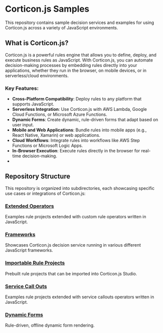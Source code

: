 # Corticon.js Samples

This repository contains sample decision services and examples for using Corticon.js across a variety of JavaScript environments.

## What is Corticon.js?

Corticon.js is a powerful rules engine that allows you to define, deploy, and execute business rules as JavaScript. With Corticon.js, you can automate decision-making processes by embedding rules directly into your applications, whether they run in the browser, on mobile devices, or in serverless/cloud environments.

### Key Features:
- **Cross-Platform Compatibility**: Deploy rules to any platform that supports JavaScript.
- **Serverless Integration**: Use Corticon.js with AWS Lambda, Google Cloud Functions, or Microsoft Azure Functions.
- **Dynamic Forms**: Create dynamic, rule-driven forms that adapt based on user input.
- **Mobile and Web Applications**: Bundle rules into mobile apps (e.g., React Native, Xamarin) or web applications.
- **Cloud Workflows**: Integrate rules into workflows like AWS Step Functions or Microsoft Logic Apps.
- **In-Browser Execution**: Execute rules directly in the browser for real-time decision-making.
- 
## Repository Structure

This repository is organized into subdirectories, each showcasing specific use cases or integrations of Corticon.js:

### [Extended Operators](ExtendedOperators/README.md)
Examples rule projects extended with custom rule operators written in JavaScript.

### [Frameworks](Frameworks/README.md)
Showcases Corticon.js decision service running in various different JavaScript frameworks. 

### [Importable Rule Projects](Importable-Rule-Projects/README.md)
Prebuilt rule projects that can be imported into Corticon.js Studio.

### [Service Call Outs](ServiceCallOut/README.md)

Examples rule projects extended with service callouts operators written in JavaScript.

### [Dynamic Forms](DynamicForms/README.md)
Rule-driven, offline dynamic form rendering. 
